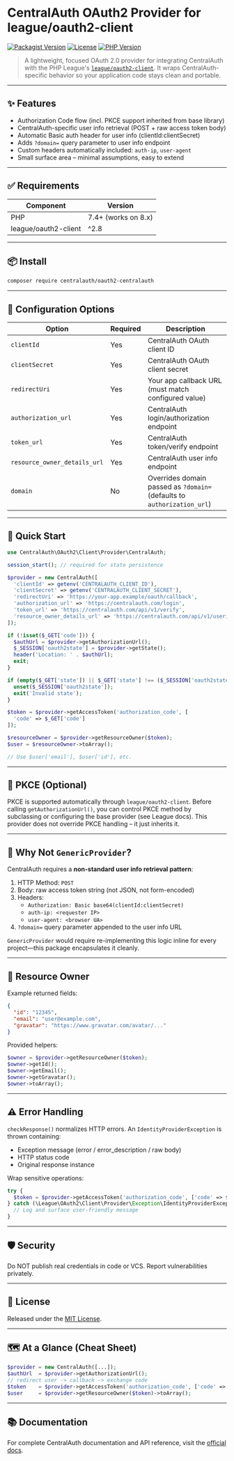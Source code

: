 # CentralAuth OAuth2 Provider for league/oauth2-client

[![Packagist Version](https://img.shields.io/packagist/v/centralauth/oauth2-centralauth.svg)](https://packagist.org/packages/centralauth/oauth2-centralauth)
[![License](https://img.shields.io/packagist/l/centralauth/oauth2-centralauth.svg)](LICENSE)
[![PHP Version](https://img.shields.io/packagist/php-v/centralauth/oauth2-centralauth.svg)](https://www.php.net/)

>A lightweight, focused OAuth 2.0 provider for integrating CentralAuth with the PHP League's [`league/oauth2-client`](https://github.com/thephpleague/oauth2-client). It wraps CentralAuth-specific behavior so your application code stays clean and portable.

---

## ✨ Features
* Authorization Code flow (incl. PKCE support inherited from base library)
* CentralAuth-specific user info retrieval (POST + raw access token body)
* Automatic Basic auth header for user info (clientId:clientSecret)
* Adds `?domain=` query parameter to user info endpoint
* Custom headers automatically included: `auth-ip`, `user-agent`
* Small surface area – minimal assumptions, easy to extend

---

## ✅ Requirements
| Component            | Version             |
| -------------------- | ------------------- |
| PHP                  | 7.4+ (works on 8.x) |
| league/oauth2-client | ^2.8                |

---

## 📦 Install
```bash
composer require centralauth/oauth2-centralauth
```

---

## 🔧 Configuration Options
| Option                       | Required | Description                                                             |
| ---------------------------- | -------- | ----------------------------------------------------------------------- |
| `clientId`                   | Yes      | CentralAuth OAuth client ID                                             |
| `clientSecret`               | Yes      | CentralAuth OAuth client secret                                         |
| `redirectUri`                | Yes      | Your app callback URL (must match configured value)                     |
| `authorization_url`          | Yes      | CentralAuth login/authorization endpoint                                |
| `token_url`                  | Yes      | CentralAuth token/verify endpoint                                       |
| `resource_owner_details_url` | Yes      | CentralAuth user info endpoint                                          |
| `domain`                     | No       | Overrides domain passed as `?domain=` (defaults to `authorization_url`) |

---

## 🚀 Quick Start
```php
use CentralAuth\OAuth2\Client\Provider\CentralAuth;

session_start(); // required for state persistence

$provider = new CentralAuth([
  'clientId' => getenv('CENTRALAUTH_CLIENT_ID'),
  'clientSecret' => getenv('CENTRALAUTH_CLIENT_SECRET'),
  'redirectUri' => 'https://your-app.example/oauth/callback',
  'authorization_url' => 'https://centralauth.com/login',
  'token_url' => 'https://centralauth.com/api/v1/verify',
  'resource_owner_details_url' => 'https://centralauth.com/api/v1/userinfo'
]);

if (!isset($_GET['code'])) {
  $authUrl = $provider->getAuthorizationUrl();
  $_SESSION['oauth2state'] = $provider->getState();
  header('Location: ' . $authUrl);
  exit;
}

if (empty($_GET['state']) || $_GET['state'] !== ($_SESSION['oauth2state'] ?? null)) {
  unset($_SESSION['oauth2state']);
  exit('Invalid state');
}

$token = $provider->getAccessToken('authorization_code', [
  'code' => $_GET['code']
]);

$resourceOwner = $provider->getResourceOwner($token);
$user = $resourceOwner->toArray();

// Use $user['email'], $user['id'], etc.
```

---

## 🔐 PKCE (Optional)
PKCE is supported automatically through `league/oauth2-client`. Before calling `getAuthorizationUrl()`, you can control PKCE method by subclassing or configuring the base provider (see League docs). This provider does not override PKCE handling – it just inherits it.

---

## 🧠 Why Not `GenericProvider`?
CentralAuth requires a **non-standard user info retrieval pattern**:
1. HTTP Method: `POST`
2. Body: raw access token string (not JSON, not form-encoded)
3. Headers:
   * `Authorization: Basic base64(clientId:clientSecret)`
   * `auth-ip: <requester IP>`
   * `user-agent: <browser UA>`
4. `?domain=` query parameter appended to the user info URL

`GenericProvider` would require re-implementing this logic inline for every project—this package encapsulates it cleanly.

---

## 👤 Resource Owner
Example returned fields:
```json
{
  "id": "12345",
  "email": "user@example.com",
  "gravatar": "https://www.gravatar.com/avatar/..."
}
```
Provided helpers:
```php
$owner = $provider->getResourceOwner($token);
$owner->getId();
$owner->getEmail();
$owner->getGravatar();
$owner->toArray();
```

---

## ⚠️ Error Handling
`checkResponse()` normalizes HTTP errors. An `IdentityProviderException` is thrown containing:
* Exception message (error / error_description / raw body)
* HTTP status code
* Original response instance

Wrap sensitive operations:
```php
try {
  $token = $provider->getAccessToken('authorization_code', ['code' => $_GET['code']]);
} catch (\League\OAuth2\Client\Provider\Exception\IdentityProviderException $e) {
  // Log and surface user-friendly message
}
```

---
## 🛡 Security
Do NOT publish real credentials in code or VCS.
Report vulnerabilities privately.

---

## 📄 License
Released under the [MIT License](LICENSE).

---

## 🗺 At a Glance (Cheat Sheet)
```php
$provider = new CentralAuth([...]);
$authUrl  = $provider->getAuthorizationUrl();
// redirect user -> callback -> exchange code
$token    = $provider->getAccessToken('authorization_code', ['code' => $_GET['code']]);
$user     = $provider->getResourceOwner($token)->toArray();
```

---

## 📚 Documentation
For complete CentralAuth documentation and API reference, visit the [official docs](https://docs.centralauth.com).